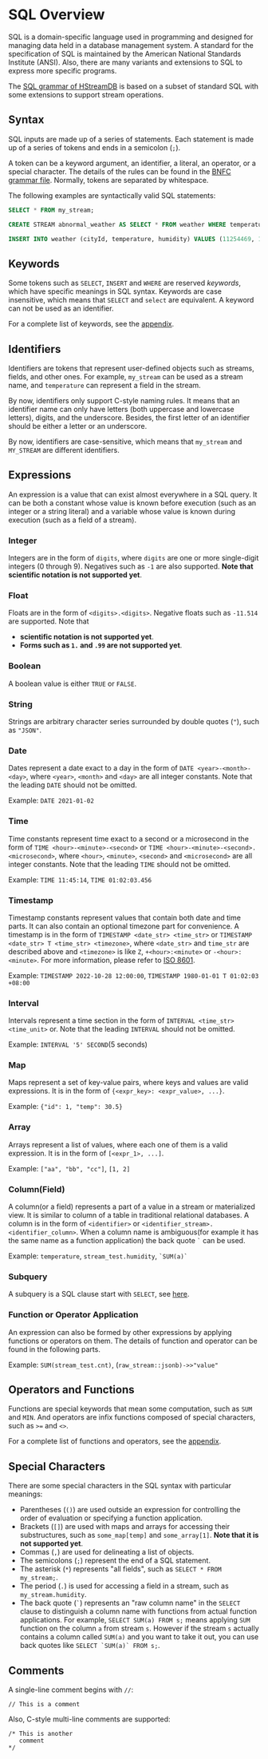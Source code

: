 # SQL Overview

SQL is a domain-specific language used in programming and designed for managing
data held in a database management system. A standard for the specification of
SQL is maintained by the American National Standards Institute (ANSI). Also,
there are many variants and extensions to SQL to express more specific programs.

The
[SQL grammar of HStreamDB](https://github.com/hstreamdb/hstream/blob/main/hstream-sql/etc/SQL-v1.cf)
is based on a subset of standard SQL with some extensions to support stream
operations.

## Syntax

SQL inputs are made up of a series of statements. Each statement is made up of a
series of tokens and ends in a semicolon (`;`).

A token can be a keyword argument, an identifier, a literal, an operator, or a
special character. The details of the rules can be found in the
[BNFC grammar file](https://github.com/hstreamdb/hstream/blob/main/hstream-sql/etc/SQL-v1.cf).
Normally, tokens are separated by whitespace.

The following examples are syntactically valid SQL statements:

```sql
SELECT * FROM my_stream;

CREATE STREAM abnormal_weather AS SELECT * FROM weather WHERE temperature > 30 AND humidity > 80 WITH (REPLICATE = 3);

INSERT INTO weather (cityId, temperature, humidity) VALUES (11254469, 12, 65);
```

## Keywords

Some tokens such as `SELECT`, `INSERT` and `WHERE` are reserved _keywords_,
which have specific meanings in SQL syntax. Keywords are case insensitive, which
means that `SELECT` and `select` are equivalent. A keyword can not be used as an
identifier.

For a complete list of keywords, see the [appendix](appendix.md).

## Identifiers

Identifiers are tokens that represent user-defined objects such as streams,
fields, and other ones. For example, `my_stream` can be used as a stream name,
and `temperature` can represent a field in the stream.

By now, identifiers only support C-style naming rules. It means that an
identifier name can only have letters (both uppercase and lowercase letters),
digits, and the underscore. Besides, the first letter of an identifier should be
either a letter or an underscore.

By now, identifiers are case-sensitive, which means that `my_stream` and
`MY_STREAM` are different identifiers.

## Expressions

An expression is a value that can exist almost everywhere in a SQL query. It can
be both a constant whose value is known before execution (such as an integer or
a string literal) and a variable whose value is known during execution (such as
a field of a stream).

### Integer

Integers are in the form of `digits`, where `digits` are one or more
single-digit integers (0 through 9). Negatives such as `-1` are also supported.
**Note that scientific notation is not supported yet**.

### Float

Floats are in the form of `<digits>.<digits>`. Negative floats such as `-11.514`
are supported. Note that

- **scientific notation is not supported yet**.
- **Forms such as `1.` and `.99` are not supported yet**.

### Boolean

A boolean value is either `TRUE` or `FALSE`.

### String

Strings are arbitrary character series surrounded by double quotes (`"`), such
as `"JSON"`.

### Date

Dates represent a date exact to a day in the form of
`DATE <year>-<month>-<day>`, where `<year>`, `<month>` and `<day>` are all
integer constants. Note that the leading `DATE` should not be omitted.

Example: `DATE 2021-01-02`

### Time

Time constants represent time exact to a second or a microsecond in the form of
`TIME <hour>-<minute>-<second>` or
`TIME <hour>-<minute>-<second>.<microsecond>`, where `<hour>`, `<minute>`,
`<second>` and `<microsecond>` are all integer constants. Note that the leading
`TIME` should not be omitted.

Example: `TIME 11:45:14`, `TIME 01:02:03.456`

### Timestamp

Timestamp constants represent values that contain both date and time parts. It
can also contain an optional timezone part for convenience. A timestamp is in
the form of `TIMESTAMP <date_str> <time_str>` or
`TIMESTAMP <date_str> T <time_str> <timezone>`, where `<date_str>` and
`time_str` are described above and `<timezone>` is like `Z`, `+<hour>:<minute>`
or `-<hour>:<minute>`. For more information, please refer to
[ISO 8601](https://en.wikipedia.org/wiki/ISO_8601).

Example: `TIMESTAMP 2022-10-28 12:00:00`,
`TIMESTAMP 1980-01-01 T 01:02:03 +08:00`

### Interval

Intervals represent a time section in the form of
`INTERVAL <time_str> <time_unit>` or. Note that the leading `INTERVAL` should
not be omitted.

Example: `INTERVAL '5' SECOND`(5 seconds)

### Map

Maps represent a set of key-value pairs, where keys and values are valid
expressions. It is in the form of `{<expr_key>: <expr_value>, ...}`.

Example: `{"id": 1, "temp": 30.5}`

### Array

Arrays represent a list of values, where each one of them is a valid expression.
It is in the form of `[<expr_1>, ...]`.

Example: `["aa", "bb", "cc"]`, `[1, 2]`

### Column(Field)

A column(or a field) represents a part of a value in a stream or materialized
view. It is similar to column of a table in traditional relational databases. A
column is in the form of `<identifier>` or
`<identifier_stream>.<identifier_column>`. When a column name is ambiguous(for
example it has the same name as a function application) the back quote `` ` ``
can be used.

Example: `temperature`, `stream_test.humidity`, `` `SUM(a)` ``

### Subquery

A subquery is a SQL clause start with `SELECT`, see
[here](./statements/select-stream.md).

### Function or Operator Application

An expression can also be formed by other expressions by applying functions or
operators on them. The details of function and operator can be found in the
following parts.

Example: `SUM(stream_test.cnt)`, (`raw_stream::jsonb)->>"value"`

## Operators and Functions

Functions are special keywords that mean some computation, such as `SUM` and
`MIN`. And operators are infix functions composed of special characters, such as
`>=` and `<>`.

For a complete list of functions and operators, see the [appendix](appendix.md).

## Special Characters

There are some special characters in the SQL syntax with particular meanings:

- Parentheses (`()`) are used outside an expression for controlling the order of
  evaluation or specifying a function application.
- Brackets (`[]`) are used with maps and arrays for accessing their
  substructures, such as `some_map[temp]` and `some_array[1]`. **Note that it is
  not supported yet**.
- Commas (`,`) are used for delineating a list of objects.
- The semicolons (`;`) represent the end of a SQL statement.
- The asterisk (`*`) represents "all fields", such as
  `SELECT * FROM my_stream;`.
- The period (`.`) is used for accessing a field in a stream, such as
  `my_stream.humidity`.
- The back quote (`` ` ``) represents an "raw column name" in the `SELECT`
  clause to distinguish a column name with functions from actual function
  applications. For example, `SELECT SUM(a) FROM s;` means applying `SUM`
  function on the column `a` from stream `s`. However if the stream `s` actually
  contains a column called `SUM(a)` and you want to take it out, you can use
  back quotes like `` SELECT `SUM(a)` FROM s; ``.

## Comments

A single-line comment begins with `//`:

```
// This is a comment
```

Also, C-style multi-line comments are supported:

```
/* This is another
   comment
*/
```
